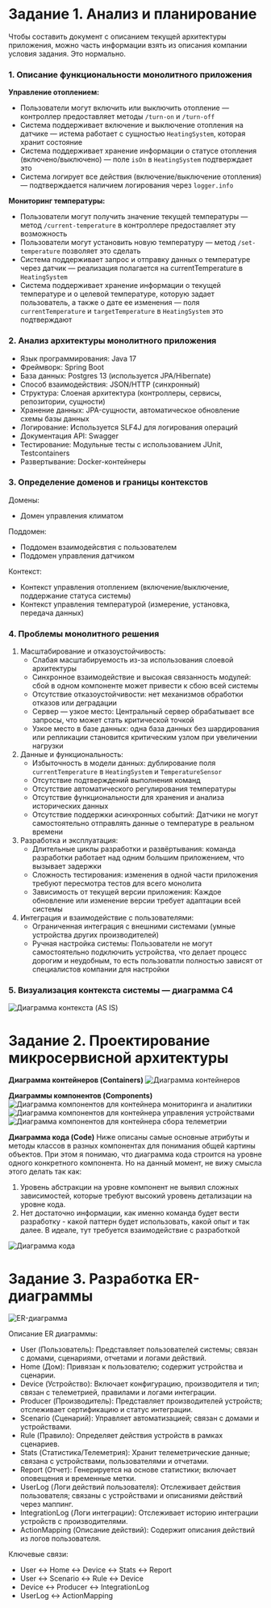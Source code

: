 # Задание 1. Анализ и планирование

Чтобы составить документ с описанием текущей архитектуры приложения, можно часть информации взять из описания компании условия задания. Это нормально.

### 1. Описание функциональности монолитного приложения

**Управление отоплением:**

- Пользователи могут включить или выключить отопление — контроллер предоставляет методы `/turn-on` и `/turn-off`
- Система поддерживает включение и выключение отопления на датчике — истема работает с сущностью `HeatingSystem`, которая хранит состояние
- Система поддерживает хранение информации о статусе отопления (включено/выключено) — поле `isOn` в `HeatingSystem` подтверждает это
- Система логирует все действия (включение/выключение отопления) — подтверждается наличием логирования через `logger.info`


**Мониторинг температуры:**

- Пользователи могут получить значение текущей температуры — метод `/current-temperature` в контроллере предоставляет эту возможность
- Пользователи могут установить новую температуру — метод `/set-temperature` позволяет это сделать
- Система поддерживает запрос и отправку данных о температуре через датчик — реализация полагается на currentTemperature в `HeatingSystem`
- Система поддерживает хранение информации о текущей температуре и о целевой температуре, которую задает пользователь, а также о дате ее изменения — поля `currentTemperature` и `targetTemperature` в `HeatingSystem` это подтверждают


### 2. Анализ архитектуры монолитного приложения

- Язык программирования: Java 17
- Фреймворк: Spring Boot
- База данных: Postgres 13 (используется JPA/Hibernate)
- Способ взаимодействия: JSON/HTTP (синхронный)
- Структура: Слоеная архитектура (контроллеры, сервисы, репозитории, сущности)
- Хранение данных: JPA-сущности, автоматическое обновление схемы базы данных
- Логирование: Используется SLF4J для логирования операций
- Документация API: Swagger
- Тестирование: Модульные тесты с использованием JUnit, Testcontainers
- Развертывание: Docker-контейнеры

### 3. Определение доменов и границы контекстов

Домены:
- Домен управления климатом

Поддомен:
- Поддомен взаимодейсвтия с пользователем
- Поддомен управления датчиком

Контекст:
- Контекст управления отоплением (включение/выключение, поддержание статуса системы)
- Контекст управления температурой (измерение, установка, передача данных)

### **4. Проблемы монолитного решения**

1.	Масштабирование и отказоустойчивость:
    - Слабая масштабируемость из-за использования слоевой архитектуры
    - Синхронное взаимодействие и высокая связанность модулей: сбой в одном компоненте может привести к сбою всей системы
    - Отсутствие отказоустойчивости: нет механизмов обработки отказов или деградации
    - Сервер — узкое место: Центральный сервер обрабатывает все запросы, что может стать критической точкой
    - Узкое место в базе данных: одна база данных без шардирования или репликации становится критическим узлом при увеличении нагрузки
2.	Данные и функциональность:
    - Избыточность в модели данных: дублирование поля `currentTemperature` в `HeatingSystem` и `TemperatureSensor`
    - Отсутствие подтверждений выполнения команд
    - Отсутствие автоматического регулирования температуры
    - Отсутствие функциональности для хранения и анализа исторических данных
    - Отсутствие поддержки асинхронных событий: Датчики не могут самостоятельно отправлять данные о температуре в реальном времени
3.	Разработка и эксплуатация:
    - Длительные циклы разработки и развёртывания: команда разработки работает над одним большим приложением, что вызывает задержки
    - Сложность тестирования: изменения в одной части приложения требуют пересмотра тестов для всего монолита
    - Зависимость от текущей версии приложения: Каждое обновление или изменение версии требует адаптации всей системы
4.	Интеграция и взаимодействие с пользователями:
    - Ограниченная интеграция с внешними системами (умные устройства других производителей)
    - Ручная настройка системы: Пользователи не могут самостоятельно подключить устройства, что делает процесс дорогим и неудобным, то есть пользоватли полностью зависят от специалистов компании для настройки

### 5. Визуализация контекста системы — диаграмма С4

![Диаграмма контекста (AS IS)](docs/assets/c4_context.png)


# Задание 2. Проектирование микросервисной архитектуры

**Диаграмма контейнеров (Containers)**
![Диаграмма контейнеров](docs/assets/c4_containers.png)

**Диаграммы компонентов (Components)**
![Диаграмма компонентов для контейнера мониторинга и аналитики](docs/assets/c4_components_analytics.png)
![Диаграмма компонентов для контейнера управления устройствами](docs/assets/c4_components_management.png)
![Диаграмма компонентов для контейнера сбора телеметрии](docs/assets/c4_components_telemetry.png)

**Диаграмма кода (Code)**
Ниже описаны самые основные атрибуты и методы классов в разных компонентах для понимания общей картины объектов.
При этом я понимаю, что диаграмма кода строится на уровне одного конкретного компонента. Но на данный момент, не вижу смысла этого делать так как:
1. Уровень абстракции на уровне компонент не выявил сложных зависимостей, которые требуют высокий уровень детализации на уровне кода.
2. Нет достаточно информации, как именно команда будет вести разработку - какой паттерн будет использовать, какой опыт и так далее. В идеале, тут требуется взаимодействие с разработкой

![Диаграмма кода](docs/assets/c4_code.png)

# Задание 3. Разработка ER-диаграммы

![ER-диаграмма](docs/assets/er.png)

Описание ER диаграммы:
- User (Пользователь): Представляет пользователей системы; связан с домами, сценариями, отчетами и логами действий.
- Home (Дом): Привязан к пользователю; содержит устройства и сценарии.
- Device (Устройство): Включает конфигурацию, производителя и тип; связан с телеметрией, правилами и логами интеграции.
- Producer (Производитель): Представляет производителей устройств; отслеживает сертификацию и статус интеграции.
- Scenario (Сценарий): Управляет автоматизацией; связан с домами и устройствами.
- Rule (Правило): Определяет действия устройств в рамках сценариев.
- Stats (Статистика/Телеметрия): Хранит телеметрические данные; связана с устройствами, пользователями и отчетами.
- Report (Отчет): Генерируется на основе статистики; включает оповещения и временные метки.
- UserLog (Логи действий пользователя): Отслеживает действия пользователя; связаны с устройствами и описаниями действий через маппинг.
- IntegrationLog (Логи интеграции): Отслеживает историю интеграции устройств с производителями.
- ActionMapping (Описание действий): Содержит описания действий из логов пользователя.

Ключевые связи:
- User ↔ Home ↔ Device ↔ Stats ↔ Report
- User ↔ Scenario ↔ Rule ↔ Device
- Device ↔ Producer ↔ IntegrationLog
- UserLog ↔ ActionMapping